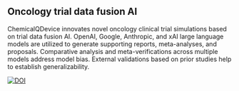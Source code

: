 ## Oncology trial data fusion AI

 
ChemicalQDevice innovates novel oncology clinical trial simulations based on trial data fusion AI. OpenAI, Google, Anthropic, and xAI large language models are utilized to generate supporting reports, meta-analyses, and proposals. Comparative analysis and meta-verifications across multiple models address model bias. External validations based on prior studies help to establish generalizability.

[![DOI](https://zenodo.org/badge/DOI/10.5281/zenodo.13273141.svg)](https://doi.org/10.5281/zenodo.13273141)


